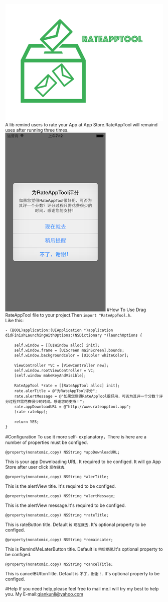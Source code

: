 ![](https://github.com/Liqiankun/RateAppTool/raw/master/rateAppTool.png )<br>
A lib remind users to rate your App at App Store.RateAppTool will remaind uses after running three times.
![](https://github.com/Liqiankun/RateAppTool/raw/master/RateAppToolDemo/rateAppTool.png )
#How To Use
Drag RateAppTool file to your project.Then `import "RateAppTool.h`.<br>
Like this:<br>
```oc
- (BOOL)application:(UIApplication *)application didFinishLaunchingWithOptions:(NSDictionary *)launchOptions {
    
    self.window = [[UIWindow alloc] init];
    self.window.frame = [UIScreen mainScreen].bounds;
    self.window.backgroundColor = [UIColor whiteColor];
  
    ViewController *VC = [ViewController new];
    self.window.rootViewController = VC;
    [self.window makeKeyAndVisible];
    
    RateAppTool *rate = [[RateAppTool alloc] init];
    rate.alerTitle = @"为RateAppTool评分";
    rate.alertMessage = @"如果您觉得RateAppTool很好用，可否为其评一个分数？评分过程只需花费很少的时间。感谢您的支持！";
    rate.appDownloadURL = @"http://www.rateapptool.app";
    [rate rateApp];
  
    return YES;
}
```
#Configuration
To use it more self- explanatory，There is here are a number of properties must be configed.
```oc
@property(nonatomic,copy) NSString *appDownloadURL;
```
This is your app Downloading URL. It required to be configed. It will go App Store after user click `现在就去`.
```oc
@property(nonatomic,copy) NSString *alerTitle;
```
This is the alertView title. It's required to be configed.
```oc
@property(nonatomic,copy) NSString *alertMessage;
```
This is the alertView message.It's required to be configed.
```oc
@property(nonatomic,copy) NSString *rateTitle;
```
This is rateButton title. Default is `现在就去`. It's optional property to be configed.
```oc
@property(nonatomic,copy) NSString *remainLater;
```
This is RemindMeLaterButton title. Default is `稍后提醒`.It's optional property to be configed.
```oc
@property(nonatomic,copy) NSString *cancelTitle;
```
This is cancelBUttonTitle. Default is `不了，谢谢！`. It's optional property to be configed.

#Help
If you need help,please feel free to mail me.I will try my best to help you. My E-mail:qiankunli@yahoo.com
